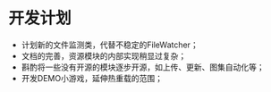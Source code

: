 
# 开发计划

- 计划新的文件监测类，代替不稳定的FileWatcher；
- 文档的完善，资源模块的内部实现稍显过复杂；
- 斟酌将一些没有开源的模块逐步开源，如上传、更新、图集自动化等；
- 开发DEMO小游戏，延伸热重载的范围；
